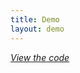 ```yaml
---
title: Demo
layout: demo
---
```


<div id="toast_demo"></div>

<div class="has-text-centered">

*[View the code](https://github.com/thoth-org/Thoth.Elmish.Toast/blob/2.0.0/demo/src/Toast.fs)*
</div>

<script type="text/javascript" src="/Thoth.Elmish.Toast/demo/vendors.js"></script>
<script type="text/javascript" src="/Thoth.Elmish.Toast/demo/demo.js"></script>
<script type="text/javascript">
    startDemo("toast_demo");
</script>
